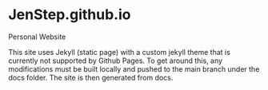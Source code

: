 # JenStep.github.io
Personal Website

This site uses Jekyll (static page) with a custom jekyll theme that is currently not supported by Github Pages. To get around this, any modifications must be built locally and pushed to the main branch under the docs folder. The site is then generated from docs.
